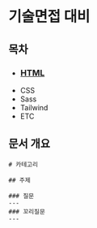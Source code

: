 
# 기술면접 대비

## 목차
- ### [HTML](https://github.com/leejaelll/CTDoc/tree/html)
- CSS
- Sass
- Tailwind
- ETC

## 문서 개요
```
# 카테고리

## 주제

### 질문
---
### 꼬리질문
---

```
